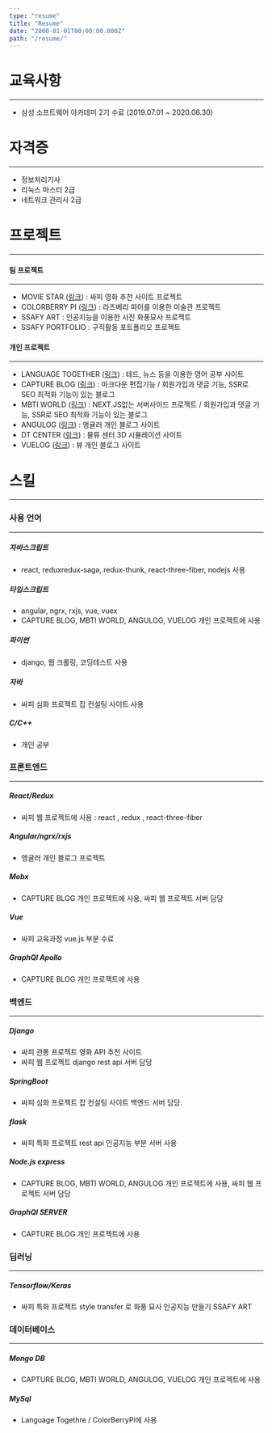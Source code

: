 ```yaml
---
type: "resume"
title: "Resume"
date: "2000-01-01T00:00:00.000Z"
path: "/resume/"
---
```


# 교육사항

---

- 삼성 소프트웨어 아카데미 2기 수료 (2019.07.01 ~ 2020.06.30)


# 자격증
---

- 정보처리기사
- 리눅스 마스터 2급
- 네트워크 관리사 2급

# 프로젝트

---

#### 팀 프로젝트

---

- MOVIE STAR ([링크](https://moviestarreboot.herokuapp.com)) : 싸피 영화 추천 사이트 프로젝트
- COLORBERRY PI ([링크](http://colorberry.s3-website.ap-northeast-2.amazonaws.com/)) : 라즈베리 파이를 이용한 미술관 프로젝트
- SSAFY ART : 인공지능을 이용한 사진 화풍묘사 프로젝트
- SSAFY PORTFOLIO : 구직활동 포트폴리오 프로젝트

#### 개인 프로젝트

---
- LANGUAGE TOGETHER ([링크](http://languagetogether.s3-website.ap-northeast-2.amazonaws.com/)) : 테드, 뉴스 등을 이용한 영어 공부 사이트
- CAPTURE BLOG ([링크](https://floating-fortress-71700.herokuapp.com/)) : 마크다운 편집기능 / 회원가입과 댓글 기능, SSR로 SEO 최적화 기능이 있는 블로그
- MBTI WORLD ([링크](http://ec2-54-180-150-73.ap-northeast-2.compute.amazonaws.com/)) : NEXT.JS없는 서버사이드 프로젝트 / 회원가입과 댓글 기능, SSR로 SEO 최적화 기능이 있는 블로그
- ANGULOG ([링크](http://angularblog.s3-website.ap-northeast-2.amazonaws.com/)) : 앵귤러 개인 블로그 사이트
- DT CENTER ([링크](http://dtcenterwarehouse.s3-website.ap-northeast-2.amazonaws.com/)) : 물류 센터 3D 시뮬레이션 사이트
- VUELOG ([링크](http://vuelog.s3-website.ap-northeast-2.amazonaws.com/)) : 뷰 개인 블로그 사이트


# 스킬

---

### 사용 언어

---

##### 자바스크립트

- react, reduxredux-saga, redux-thunk, react-three-fiber, nodejs 사용

##### 타입스크립트

- angular, ngrx, rxjs, vue, vuex
- CAPTURE BLOG, MBTI WORLD, ANGULOG, VUELOG 개인 프로젝트에 사용

##### 파이썬

- django, 웹 크롤링, 코딩테스트 사용

##### 자바

- 싸피 심화 프로젝트 잡 컨설팅 사이트 사용

##### C/C++

- 개인 공부



### 프론트엔드

---

##### React/Redux

- 싸피 웹 프로젝트에 사용 : react , redux , react-three-fiber

##### Angular/ngrx/rxjs

- 앵귤러 개인 블로그 프로젝트

##### Mobx

- CAPTURE BLOG 개인 프로젝트에 사용, 싸피 웹 프로젝트 서버 담당

##### Vue

- 싸피 교육과정 vue.js 부분 수료

##### GraphQl Apollo

- CAPTURE BLOG 개인 프로젝트에 사용

### 백엔드
---

##### Django

- 싸피 관통 프로젝트 영화 API 추천 사이트
- 싸피 웹 프로젝트 django rest api 서버 담당

##### SpringBoot

- 싸피 심화 프로젝트 잡 컨설팅 사이트 백엔드 서버 담당.

##### flask

- 싸피 특화 프로젝트 rest api 인공지능 부분 서버 사용

##### Node.js express

- CAPTURE BLOG, MBTI WORLD, ANGULOG 개인 프로젝트에 사용, 싸피 웹 프로젝트 서버 담당

##### GraphQl SERVER

- CAPTURE BLOG 개인 프로젝트에 사용



### 딥러닝

---

##### Tensorflow/Keras

- 싸피 특화 프로젝트 style transfer 로 화풍 묘사 인공지능 만들기 SSAFY ART

### 데이터베이스

---

##### Mongo DB

- CAPTURE BLOG, MBTI WORLD, ANGULOG, VUELOG 개인 프로젝트에 사용

##### MySql

- Language Togethre / ColorBerryPi에 사용
